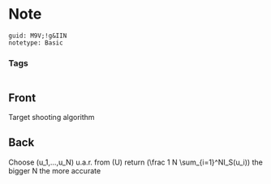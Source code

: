 # Note
```
guid: M9V;!g&IIN
notetype: Basic
```

### Tags
```
```

## Front
Target shooting algorithm

## Back
Choose \(u_1,...,u_N\) u.a.r. from \(U\)
return \(\frac 1 N \sum_{i=1}^NI_S(u_i)\)
the bigger N the more accurate
